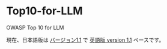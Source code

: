 # Top10-for-LLM
OWASP Top 10 for LLM

現在、日本語版は [バージョン1.1](https://github.com/owasp-ja/Top10-for-LLM/tree/main/1.1-ja) で [英語版 version 1.1](https://github.com/OWASP/www-project-top-10-for-large-language-model-applications/tree/main/1_1_vulns) ベースです。
